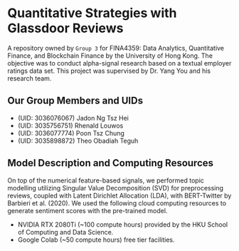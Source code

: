 # Quantitative Strategies with Glassdoor Reviews

A repository owned by `Group 3` for FINA4359: Data Analytics, Quantitative Finance, and Blockchain Finance by the University of Hong Kong. The objective was to conduct alpha-signal research based on a textual employer ratings data set.
This project was supervised by Dr. Yang You and his research team.

## Our Group Members and UIDs

- (UID: 3036076067) Jadon Ng Tsz Hei
- (UID: 3035756751) Rhenald Louwos
- (UID: 3036077774) Poon Tsz Chung
- (UID: 3035898872) Theo Obadiah Teguh

## Model Description and Computing Resources

On top of the numerical feature-based signals, we performed topic modelling utilizing Singular Value Decomposition (SVD) for preprocessing reviews, coupled with Latent Dirichlet Allocation (LDA), with BERT-Twitter by Barbieri et al. (2020).
We used the following cloud computing resources to generate sentiment scores with the pre-trained model.

- NVIDIA RTX 2080Ti (~100 compute hours) provided by the HKU School of Computing and Data Science.
- Google Colab (~50 compute hours) free tier facilities.
